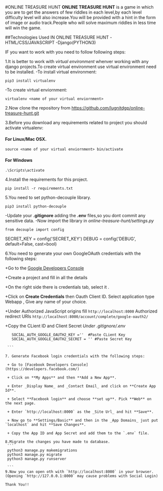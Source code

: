 #ONLINE TREASURE HUNT
**ONLINE TREASURE HUNT** is a game in which you are to get the answers of few riddles in each level,by each level difficulty level will also increase.You will be provided with a hint in the form of image or audio track.People who will solve maximum riddles in less time will win the game.

##Technologies Used IN ONLINE TREASURE HUNT
-HTML/CSS/JAVASCRIPT
-Django(PYTHON3)

IF you want to work with  you need to follow following steps:

1.It is better to work with *virtual environment* whenver working with any django projects.To create virtual environment use virtual environment need to be installed.
 -To install virtual environment:
 ```
 pip3 install virtualenv

 ```
 -To create virtual enviornment:
 ```
 virtualenv <name of your virtual enviornment>

 ```
2.Now clone the repository from https://github.com/lugnitdgp/online-treasure-hunt.git

3.Before you download any requirements related to project you should activate virtualenv:

#### For Linux/Mac OSX.   
```
source <name of your virtual enviornment> bin/activate

```

#### For Windows
```
.\Scripts\activate

```
4.Install the requirements for this project.
```
pip install -r requirements.txt

```
5.You need to set python-decouple library.
```
pip3 install python-decouple

```
  -Update your **.gitignore** adding the **.env** files,so you dont commit any sensitive data.
  -Now import the library in *online-treasure-hunt/settings.py*
  ```
  from decouple import config

  ```
  SECRET_KEY = config('SECRET_KEY')
  DEBUG = config('DEBUG', default=False, cast=bool)

6.You need to generate your own GoogleOAuth credentials with the following steps:

  +Go to the [Google Developers Console](https://console.developers.google.com/)

  +Create a project and fill in all the details

  +On the right side there is credentials tab, select it .

  +Click on **Create Credentials** then Oauth Client ID. Select application type Webapp , Give any name of your choice.

  +Under Authorized JavaScript origins fill
  `http://localhost:8000`
  Authorized redirect URIs `http://localhost:8000/account/complete/google-oauth2/`

  +Copy the CLient ID and Client Secret
   *Under .gitignore/.env*
   ```
      SOCIAL_AUTH_GOOGLE_OAUTH2_KEY =''  #Paste CLient Key
      SOCIAL_AUTH_GOOGLE_OAUTH2_SECRET = '' #Paste Secret Key

    ```

7. Generate Facebook login credentials with the following steps:

    + Go to [Facebook Developers Console](https://developers.facebook.com/)

    + Click on **My Apps** and then **Add a New App**.

    + Enter _Display Name_ and _Contact Email_ and click on **Create App Id**.

    + Select **Facebook login** and choose **set up**. Pick **Web** on the next page.

    + Enter `http://localhost:8000` as the _Site Url_ and hit **Save**.

    + Now go to **Settings/Basic** and then in the _App Domains_ just put `localhost` and hit **Save Changes**.

    + Copy the App ID and App Secret and add them to the `.env` file.

8.Migrate the changes you have made to database.
    ```
    python3 manage.py makemigrations
    python3 manage.py migrate
    python3 manage.py runserver

    ```
9.Now you can open oth with `http://localhost:8000` in your browser. (Opening `http://127.0.0.1:8000` may cause problems with Social Login)

Thank You!!
